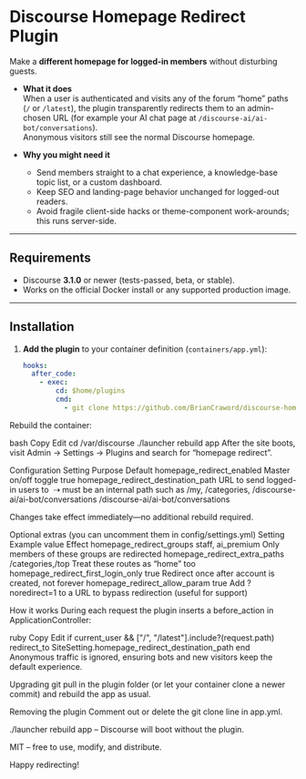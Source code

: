 # Discourse Homepage Redirect Plugin

Make a **different homepage for logged-in members** without disturbing guests.

* **What it does**  
  When a user is authenticated and visits any of the forum “home” paths (`/` or `/latest`), the plugin transparently redirects them to an admin-chosen URL (for example your AI chat page at `/discourse-ai/ai-bot/conversations`).  
  Anonymous visitors still see the normal Discourse homepage.

* **Why you might need it**  
  - Send members straight to a chat experience, a knowledge-base topic list, or a custom dashboard.  
  - Keep SEO and landing-page behavior unchanged for logged-out readers.  
  - Avoid fragile client-side hacks or theme-component work-arounds; this runs server-side.

---

## Requirements

* Discourse **3.1.0** or newer (tests-passed, beta, or stable).  
* Works on the official Docker install or any supported production image.

---

## Installation

1. **Add the plugin** to your container definition (`containers/app.yml`):

   ```yml
   hooks:
     after_code:
       - exec:
           cd: $home/plugins
           cmd:
             - git clone https://github.com/BrianCraword/discourse-homepage-redirect.git
Rebuild the container:

bash
Copy
Edit
cd /var/discourse
./launcher rebuild app
After the site boots, visit Admin → Settings → Plugins and search for “homepage redirect”.

Configuration
Setting	Purpose	Default
homepage_redirect_enabled	Master on/off toggle	true
homepage_redirect_destination_path	URL to send logged-in users to  ⇢ must be an internal path such as /my, /categories, /discourse-ai/ai-bot/conversations	/discourse-ai/ai-bot/conversations

Changes take effect immediately—no additional rebuild required.

Optional extras (you can uncomment them in config/settings.yml)
Setting	Example value	Effect
homepage_redirect_groups	staff, ai_premium	Only members of these groups are redirected
homepage_redirect_extra_paths	/categories,/top	Treat these routes as “home” too
homepage_redirect_first_login_only	true	Redirect once after account is created, not forever
homepage_redirect_allow_param	true	Add ?noredirect=1 to a URL to bypass redirection (useful for support)

How it works
During each request the plugin inserts a before_action in ApplicationController:

ruby
Copy
Edit
if current_user && ["/", "/latest"].include?(request.path)
  redirect_to SiteSetting.homepage_redirect_destination_path
end
Anonymous traffic is ignored, ensuring bots and new visitors keep the default experience.

Upgrading
git pull in the plugin folder (or let your container clone a newer commit) and rebuild the app as usual.

Removing the plugin
Comment out or delete the git clone line in app.yml.

./launcher rebuild app – Discourse will boot without the plugin.


MIT – free to use, modify, and distribute.

Happy redirecting!
